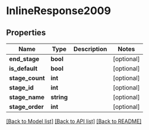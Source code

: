 # InlineResponse2009

## Properties
Name | Type | Description | Notes
------------ | ------------- | ------------- | -------------
**end_stage** | **bool** |  | [optional] 
**is_default** | **bool** |  | [optional] 
**stage_count** | **int** |  | [optional] 
**stage_id** | **int** |  | [optional] 
**stage_name** | **string** |  | [optional] 
**stage_order** | **int** |  | [optional] 

[[Back to Model list]](../README.md#documentation-for-models) [[Back to API list]](../README.md#documentation-for-api-endpoints) [[Back to README]](../README.md)


